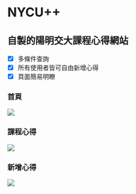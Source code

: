 # NYCU++
## 自製的陽明交大課程心得網站
- [x] 多條件查詢
- [x] 所有使用者皆可自由新增心得
- [x] 頁面簡易明瞭

### 首頁
![](https://i.imgur.com/31oq06L.png)

### 課程心得
![](https://i.imgur.com/rj6QTD1.png)

### 新增心得
![](https://i.imgur.com/lJNwfFM.png)
